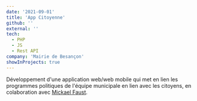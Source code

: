 ```yaml
---
date: '2021-09-01'
title: 'App Citoyenne'
github: ''
external: ''
tech:
  - PHP
  - JS
  - Rest API
company: 'Mairie de Besançon'
showInProjects: true
---
```


Développement d'une application web/web mobile qui met en lien les programmes politiques de l'équipe municipale en lien avec les citoyens, en colaboration avec [Mickael Faust](https://fr.linkedin.com/in/mickael-faust-67a55768).
